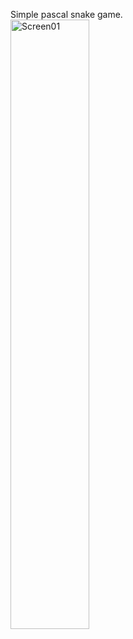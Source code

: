 Simple pascal snake game.<br/>
<img width="50%" src="https://camo.githubusercontent.com/e5b25c8caf779ebf8dacfdcf08af7aff563cec7e/687474703a2f2f7331352e706f7374696d672e6f72672f39716e6f786261756a2f736e616b655f6d696e696d616c2e706e67" alt="Screen01" />
